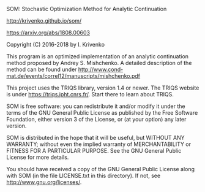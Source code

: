 SOM: Stochastic Optimization Method for Analytic Continuation

http://krivenko.github.io/som/

https://arxiv.org/abs/1808.00603

Copyright (C) 2016-2018 by I. Krivenko

This program is an optimized implementation of an analytic continuation
method proposed by Andrey S. Mishchenko. A detailed description of
the method can be found under
http://www.cond-mat.de/events/correl12/manuscripts/mishchenko.pdf

This project uses the TRIQS library, version 1.4 or newer.
The TRIQS website is under https://triqs.ipht.cnrs.fr/.
Start there to learn about TRIQS.

SOM is free software: you can redistribute it and/or modify it under the
terms of the GNU General Public License as published by the Free Software
Foundation, either version 3 of the License, or (at your option) any later
version.

SOM is distributed in the hope that it will be useful, but WITHOUT ANY
WARRANTY; without even the implied warranty of MERCHANTABILITY or FITNESS FOR A
PARTICULAR PURPOSE. See the GNU General Public License for more details.

You should have received a copy of the GNU General Public License along with
SOM (in the file LICENSE.txt in this directory). If not, see
<http://www.gnu.org/licenses/>.
